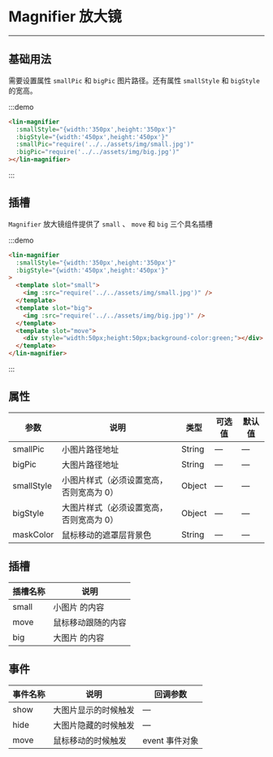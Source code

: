 # Magnifier 放大镜

---

## 基础用法

需要设置属性 `smallPic` 和 `bigPic` 图片路径。还有属性 `smallStyle` 和 `bigStyle` 的宽高。

<div class='demo-block'>
<lin-magnifier
      :smallStyle="{width:'350px',height:'350px'}"
      :bigStyle="{width:'450px',height:'450px'}"
      :smallPic="require('../../assets/img/small.jpg')"
      :bigPic="require('../../assets/img/big.jpg')"
    ></lin-magnifier>
</div>

:::demo

```html
<lin-magnifier
  :smallStyle="{width:'350px',height:'350px'}"
  :bigStyle="{width:'450px',height:'450px'}"
  :smallPic="require('../../assets/img/small.jpg')"
  :bigPic="require('../../assets/img/big.jpg')"
></lin-magnifier>
```

:::

## 插槽

`Magnifier` 放大镜组件提供了 `small` 、 `move` 和 `big` 三个具名插槽

<div class='demo-block'>
<lin-magnifier
      :smallStyle="{width:'350px',height:'350px'}"
      :bigStyle="{width:'450px',height:'450px'}"
    >
      <template slot="small">
        <img :src="require('../../assets/img/small.jpg')" />
      </template>
      <template slot="big">
        <img :src="require('../../assets/img/big.jpg')" />
      </template>
      <template slot="move">
        <div style="width:50px;height:50px;background-color:green;"></div>
      </template>
    </lin-magnifier>
</div>

:::demo

```html
<lin-magnifier
  :smallStyle="{width:'350px',height:'350px'}"
  :bigStyle="{width:'450px',height:'450px'}"
>
  <template slot="small">
    <img :src="require('../../assets/img/small.jpg')" />
  </template>
  <template slot="big">
    <img :src="require('../../assets/img/big.jpg')" />
  </template>
  <template slot="move">
    <div style="width:50px;height:50px;background-color:green;"></div>
  </template>
</lin-magnifier>
```

:::

## 属性

| 参数       | 说明                                     | 类型   | 可选值 | 默认值 |
| ---------- | ---------------------------------------- | ------ | ------ | ------ |
| smallPic   | 小图片路径地址                           | String | —      | —      |
| bigPic     | 大图片路径地址                           | String | —      | —      |
| smallStyle | 小图片样式（必须设置宽高，否则宽高为 0） | Object | —      | —      |
| bigStyle   | 大图片样式（必须设置宽高，否则宽高为 0） | Object | —      | —      |
| maskColor  | 鼠标移动的遮罩层背景色                   | String | —      | —      |

## 插槽

| 插槽名称 | 说明               |
| -------- | ------------------ |
| small    | 小图片 的内容      |
| move     | 鼠标移动跟随的内容 |
| big      | 大图片 的内容      |

## 事件

| 事件名称 | 说明                 | 回调参数       |
| -------- | -------------------- | -------------- |
| show     | 大图片显示的时候触发 | —              |
| hide     | 大图片隐藏的时候触发 | —              |
| move     | 鼠标移动的时候触发   | event 事件对象 |
